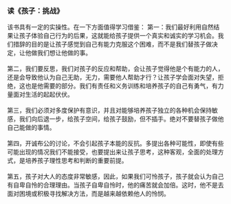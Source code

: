 ### 读《孩子：挑战》
该书具有一定的实操性。在一下方面值得学习借鉴：
第一：我们最好利用自然结果让孩子体验自己行为的后果，这就能给孩子提供一个真实和诚实的学习机会。我们措辞的目的是让孩子感觉到自己有能力克服这个困难，而不是我们替孩子做决定，让他做我们想让他做的事。<br><br>
第二，我们要反思，我们对孩子的反应和帮助，会让孩子觉得他是个有能力的人，还是会导致他认为自己无助，无力，需要他人帮助才行？让孩子学会面对失望，拒绝，这也是他需要的部分。我们有责任和义务训练和培养孩子的自己有勇气，有力量面对生活的起起伏伏。<br><br>
第三，我们必须对多度保护有意识，并且对能够培养孩子独立的各种机会保持敏感，我们向后退一步，给孩子空间，给孩子鼓励，但不插手。绝对不要替孩子做他自己能做的事情。<br><br>
第四，开诚布公的讨论，不会引起孩子本能的反抗。多提出各种可能性，即使有些可能出现的情况我们不能接受，也要提出来让孩子思考，这种客观，全面的处理方式，是培养孩子理性思考和判断的重要前提。<br><br>
第五，孩子对大人的态度非常敏感，因此，如果我们可怜孩子，孩子就会认为自己有自卑自怜的合理理由。当孩子自卑自怜时，他的痛苦就会加倍。这时，他不是去面对困境或积极寻找解决方法，而是越来越依赖他人的怜悯。<br><br>




